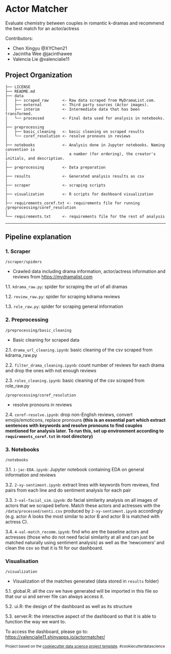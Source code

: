 Actor Matcher
==============================

Evaluate chemistry between couples in romantic k-dramas and recommend the best match for an actor/actress

Contributors: 
- Chen Xingyu @XYChen21
- Jacintha Wee @jacinthawee
- Valencia Lie @valencialie11  

Project Organization
------------

    ├── LICENSE
    ├── README.md          
    ├── data
    │   ├── scraped_raw      <- Raw data scraped from MyDramaList.com.
    │   ├── external         <- Third party sources (Actor images).
    │   ├── interim          <- Intermediate data that has been transformed.
    │   └── processed        <- Final data used for analysis in notebooks.
    │
    ├── preprocessing   
    │   ├── basic_cleaning   <- basic cleaning on scraped results
    │   └── coref_resolution <- resolve pronouns in reviews
    │   
    ├── notebooks            <- Analysis done in Jupyter notebooks. Naming convention is 
    │                           a number (for ordering), the creator's initials, and description.
    │
    ├── preprocessing        <- Data preparation
    │
    ├── results              <- Generated analysis results as csv
    │
    ├── scraper              <- scraping scripts
    │
    ├── visualization        <- R scripts for dashboard visualization
    │
    ├── requirements_coref.txt <- requirements file for running /preprocessing/coref_resolution
    │
    └── requirements.txt     <- requirements file for the rest of analysis 


--------

## Pipeline explanation
### 1. Scraper
`/scraper/spiders`
- Crawled data including drama information, actor/actress information and reviews from https://mydramalist.com


1.1. `kdrama_raw.py`: spider for scraping the url of all dramas

1.2. `review_raw.py`: spider for scraping kdrama reviews

1.3. `role_raw.py`: spider for scraping general information

### 2. Preprocessing
`/preprocessing/basic_cleaning`  
- Basic cleaning for scraped data  

2.1. `drama_url_cleaning.ipynb`: basic cleaning of the csv scraped from kdrama_raw.py  

2.2. `filter_drama_cleaning.ipynb`: count number of reviews for each drama and drop the ones with not enough reviews  

2.3. `roles_cleaning.ipynb`: basic cleaning of the csv scraped from role_raw.py  

`/preprocessing/coref_resolution`  
- resolve pronouns in reviews  

2.4. `coref-resolve.ipynb`: drop non-English reviews, convert emojis/emoticons, replace pronouns __(this is an essential part which extract sentences with keywords and resolve pronouns to find couples mentioned for analysis later. To run this, set up environment according to `requirements_coref.txt` in root directory)__

### 3. Notebooks
`/notebooks`  

3.1. `1-jac-EDA.ipynb`: Jupyter notebook containing EDA on general information and reviews  

3.2. `2-xy-sentiment.ipynb`: extract lines with keywords from reviews, find pairs from each line and do sentiment analysis for each pair  

3.3. `3-val-facial_sim.ipynb`: do facial similarity analysis on all images of actors that we scraped before. Match these actors and actresses with the `/data/processed/senti.csv` produced by `2-xy-sentiment.ipynb` accordingly (e.g. actor A looks the most similar to actor B and actor B is matched with actress C). 

3.4. `4-val-match_recomm.ipynb`: find who are the baseline actors and actresses (those who do not need facial similarity at all and can just be matched naturally using sentiment analysis) as well as the ‘newcomers’ and clean the csv so that it is fit for our dashboard.

### Visualisation 
`/visualization`  

- Visualization of the matches generated (data stored in `results` folder)

5.1. global.R: all the csv we have generated will be imported in this file so that our ui and server file can always access it.

5.2. ui.R: the design of the dashboard as well as its structure

5.3. server.R: the interactive aspect of the dashboard so that it is able to function the way we want to.

To access the dashboard, please go to: https://valencialie11.shinyapps.io/actormatcher/


<p><small>Project based on the <a target="_blank" href="https://drivendata.github.io/cookiecutter-data-science/">cookiecutter data science project template</a>. #cookiecutterdatascience</small></p>
